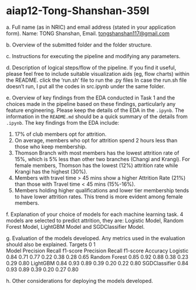# aiap12-Tong-Shanshan-359I
a.	Full name (as in NRIC) and email address (stated in your application form).
Name: TONG Shanshan, 
Email. tongshanshan117@gmail.com

b.	Overview of the submitted folder and the folder structure.


c.	 Instructions for executing the pipeline and modifying any parameters.



d.	Description of logical steps/flow of the pipeline. If you find it useful, please feel free to include suitable visualization aids (eg, flow charts) within the README.
click the ‘run.sh’ file to run the .py files
In case the run.sh file doesn’t run, I put all the codes in src.ipynb under the same folder. 

e.	Overview of key findings from the EDA conducted in Task 1 and the choices made in the pipeline based on these findings, particularly any feature engineering. Please keep the details of the EDA in the `.ipynb`. The information in the `README.md` should be a quick summary of the details from `.ipynb`.
The key findings from the EDA include:
1.	17% of club members opt for attrition.
2.	On average, members who opt for attrition spend 2 hours less than those who keep membership.
3.	Thomson Branch with most members has the lowest attrition rate of 15%, which is 5% less than other two branches (Changi and Krangi). For female members, Thomson has the lowest (12%) attrition rate while Krangi has the highest (30%).
4.	Members with travel time > 45 mins show a higher Attrition Rate (21%) than those with Travel time < 45 mins (15%-16%). 
5.	Members holding higher qualifications and lower tier membership tends to have lower attrition rates. This trend is more evident among female members.

f.	Explanation of your choice of models for each machine learning task.
4 models are selected to predict attrition, they are: Logistic Model, Random Forest Model, LightGBM Model and SGDClassifier Model.


g.	Evaluation of the models developed. Any metrics used in the evaluation should also be
explained.
Targets	0	1	
Model	Precision	Recall	f1-score	Precision	Recall	f1-score	Accuracy
Logistic	0.84	0.71	0.77	0.22	0.38	0.28	0.65
Random Forest	0.85	0.92	0.88	0.38	0.23	0.29	0.80
LightGBM	0.84	0.93	0.89	0.39	0.20	0.22	0.80
SGDClassifier	0.84	0.93	0.89	0.39	0.20	0.27	0.80

h.	Other considerations for deploying the models developed.
